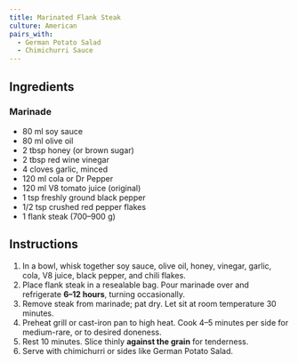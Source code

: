 ```yaml
---
title: Marinated Flank Steak
culture: American
pairs_with:
  - German Potato Salad
  - Chimichurri Sauce
---
```


## Ingredients
### Marinade
- 80 ml soy sauce
- 80 ml olive oil
- 2 tbsp honey (or brown sugar)
- 2 tbsp red wine vinegar
- 4 cloves garlic, minced
- 120 ml cola or Dr Pepper
- 120 ml V8 tomato juice (original)
- 1 tsp freshly ground black pepper
- 1/2 tsp crushed red pepper flakes
- 1 flank steak (700–900 g)

## Instructions
1. In a bowl, whisk together soy sauce, olive oil, honey, vinegar, garlic, cola, V8 juice, black pepper, and chili flakes.
2. Place flank steak in a resealable bag. Pour marinade over and refrigerate **6–12 hours**, turning occasionally.
3. Remove steak from marinade; pat dry. Let sit at room temperature 30 minutes.
4. Preheat grill or cast-iron pan to high heat. Cook 4–5 minutes per side for medium-rare, or to desired doneness.
5. Rest 10 minutes. Slice thinly **against the grain** for tenderness.
6. Serve with chimichurri or sides like German Potato Salad.
